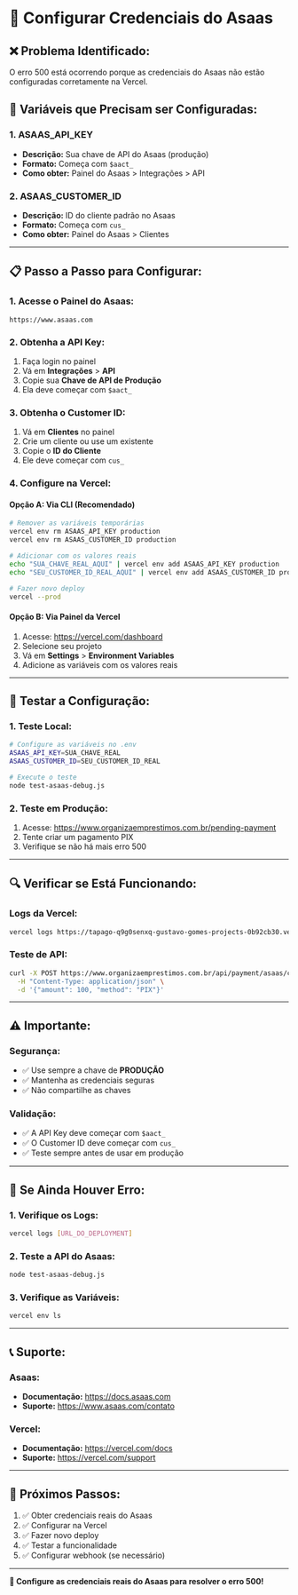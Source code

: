 # 🔧 Configurar Credenciais do Asaas

## ❌ **Problema Identificado:**

O erro 500 está ocorrendo porque as credenciais do Asaas não estão configuradas corretamente na Vercel.

## 🔑 **Variáveis que Precisam ser Configuradas:**

### **1. ASAAS_API_KEY**
- **Descrição:** Sua chave de API do Asaas (produção)
- **Formato:** Começa com `$aact_`
- **Como obter:** Painel do Asaas > Integrações > API

### **2. ASAAS_CUSTOMER_ID**
- **Descrição:** ID do cliente padrão no Asaas
- **Formato:** Começa com `cus_`
- **Como obter:** Painel do Asaas > Clientes

---

## 📋 **Passo a Passo para Configurar:**

### **1. Acesse o Painel do Asaas:**
```
https://www.asaas.com
```

### **2. Obtenha a API Key:**
1. Faça login no painel
2. Vá em **Integrações** > **API**
3. Copie sua **Chave de API de Produção**
4. Ela deve começar com `$aact_`

### **3. Obtenha o Customer ID:**
1. Vá em **Clientes** no painel
2. Crie um cliente ou use um existente
3. Copie o **ID do Cliente**
4. Ele deve começar com `cus_`

### **4. Configure na Vercel:**

#### **Opção A: Via CLI (Recomendado)**
```bash
# Remover as variáveis temporárias
vercel env rm ASAAS_API_KEY production
vercel env rm ASAAS_CUSTOMER_ID production

# Adicionar com os valores reais
echo "SUA_CHAVE_REAL_AQUI" | vercel env add ASAAS_API_KEY production
echo "SEU_CUSTOMER_ID_REAL_AQUI" | vercel env add ASAAS_CUSTOMER_ID production

# Fazer novo deploy
vercel --prod
```

#### **Opção B: Via Painel da Vercel**
1. Acesse: https://vercel.com/dashboard
2. Selecione seu projeto
3. Vá em **Settings** > **Environment Variables**
4. Adicione as variáveis com os valores reais

---

## 🧪 **Testar a Configuração:**

### **1. Teste Local:**
```bash
# Configure as variáveis no .env
ASAAS_API_KEY=SUA_CHAVE_REAL
ASAAS_CUSTOMER_ID=SEU_CUSTOMER_ID_REAL

# Execute o teste
node test-asaas-debug.js
```

### **2. Teste em Produção:**
1. Acesse: https://www.organizaemprestimos.com.br/pending-payment
2. Tente criar um pagamento PIX
3. Verifique se não há mais erro 500

---

## 🔍 **Verificar se Está Funcionando:**

### **Logs da Vercel:**
```bash
vercel logs https://tapago-q9g0senxq-gustavo-gomes-projects-0b92cb30.vercel.app
```

### **Teste de API:**
```bash
curl -X POST https://www.organizaemprestimos.com.br/api/payment/asaas/create \
  -H "Content-Type: application/json" \
  -d '{"amount": 100, "method": "PIX"}'
```

---

## ⚠️ **Importante:**

### **Segurança:**
- ✅ Use sempre a chave de **PRODUÇÃO**
- ✅ Mantenha as credenciais seguras
- ✅ Não compartilhe as chaves

### **Validação:**
- ✅ A API Key deve começar com `$aact_`
- ✅ O Customer ID deve começar com `cus_`
- ✅ Teste sempre antes de usar em produção

---

## 🚨 **Se Ainda Houver Erro:**

### **1. Verifique os Logs:**
```bash
vercel logs [URL_DO_DEPLOYMENT]
```

### **2. Teste a API do Asaas:**
```bash
node test-asaas-debug.js
```

### **3. Verifique as Variáveis:**
```bash
vercel env ls
```

---

## 📞 **Suporte:**

### **Asaas:**
- **Documentação:** https://docs.asaas.com
- **Suporte:** https://www.asaas.com/contato

### **Vercel:**
- **Documentação:** https://vercel.com/docs
- **Suporte:** https://vercel.com/support

---

## 🎯 **Próximos Passos:**

1. ✅ Obter credenciais reais do Asaas
2. ✅ Configurar na Vercel
3. ✅ Fazer novo deploy
4. ✅ Testar a funcionalidade
5. ✅ Configurar webhook (se necessário)

---

**🔑 Configure as credenciais reais do Asaas para resolver o erro 500!**
